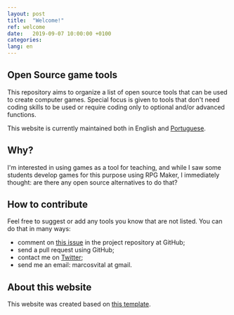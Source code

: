 ```yaml
---
layout: post
title:  "Welcome!"
ref: welcome
date:   2019-09-07 10:00:00 +0100
categories: 
lang: en
---
```


## Open Source game tools

This repository aims to organize a list of open source tools that can be used to create computer games. Special focus is given to tools that don't need coding skills to be used or require coding only to optional and/or advanced functions.

This website is currently maintained both in English and [Portuguese](https://marcosvital.github.io/open-game-tools/bem-vindo.html).

## Why?

I'm interested in using games as a tool for teaching, and while I saw some students develop games for this purpose using RPG Maker, I immediately thought: are there any open source alternatives to do that?    

## How to contribute

Feel free to suggest or add any tools you know that are not listed. You can do that in many ways:
- comment on [this issue](https://github.com/marcosvital/open-game-tools/issues/1) in the project repository at GitHub;
- send a pull request using GitHub;
- contact me on [Twitter](https://twitter.com/marcosvcvital);
- send me an email: marcosvital at gmail.

## About this website

This website was created based on [this template](https://github.com/sylvaindurand/jekyll-multilingual).

